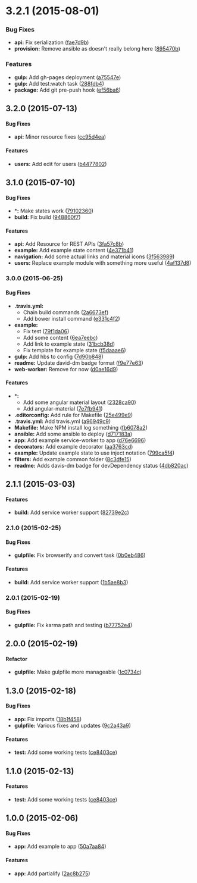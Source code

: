 <a name="3.2.0"></a>
# 3.2.1 (2015-08-01)


### Bug Fixes

* **api:** Fix serialization ([fae7d9b](https://github.com/paradox41/app-template/commit/fae7d9b))
* **provision:** Remove ansible as doesn't really belong here ([895470b](https://github.com/paradox41/app-template/commit/895470b))

### Features

* **gulp:** Add gh-pages deployment ([a75547e](https://github.com/paradox41/app-template/commit/a75547e))
* **gulp:** Add test:watch task ([288fdb4](https://github.com/paradox41/app-template/commit/288fdb4))
* **package:** Add git pre-push hook ([ef56ba6](https://github.com/paradox41/app-template/commit/ef56ba6))



## 3.2.0 (2015-07-13)


#### Bug Fixes

* **api:** Minor resource fixes ([cc95d4ea](https://github.com/paradox41/app-template/commit/cc95d4eaadf79e15b1d0bba959e71eba692d406c))


#### Features

* **users:** Add edit for users ([b4477802](https://github.com/paradox41/app-template/commit/b44778029950f6ea859b564ff74f45c79f9e5347))


## 3.1.0 (2015-07-10)


#### Bug Fixes

* ***:** Make states work ([79102360](https://github.com/paradox41/app-template/commit/7910236095cde75b2f7a1437cf1a725aa94749b3))
* **build:** Fix build ([948860f7](https://github.com/paradox41/app-template/commit/948860f7fc855a1ad58594cc07530f9406efa5a7))


#### Features

* **api:** Add Resource for REST APIs ([3fa57c8b](https://github.com/paradox41/app-template/commit/3fa57c8b5f4a071de672bcaf3bc00607a2927674))
* **example:** Add example state content ([4e371b41](https://github.com/paradox41/app-template/commit/4e371b4157cfe5bcc386ff5bc397ed3891b91efa))
* **navigation:** Add some actual links and material icons ([3f563989](https://github.com/paradox41/app-template/commit/3f563989b3a99101d475c36f69dd13e43dea4a04))
* **users:** Replace example module with something more useful ([4af137d8](https://github.com/paradox41/app-template/commit/4af137d8e6c5c27f2a112d04f327fd0e1d0fc683))


### 3.0.0 (2015-06-25)


#### Bug Fixes

* **.travis.yml:**
  * Chain build commands ([2a6673ef](https://github.com/paradox41/app-template/commit/2a6673ef80082f890d7ee54385b7f3a86282f6a9))
  * Add bower install command ([e331c4f2](https://github.com/paradox41/app-template/commit/e331c4f2ab1ac4086ef9eb2107783141a02bff47))
* **example:**
  * Fix test ([79f1da06](https://github.com/paradox41/app-template/commit/79f1da06469231e335ac68c4b544ea5c34996cff))
  * Add some content ([6ea7eebc](https://github.com/paradox41/app-template/commit/6ea7eebc57d0b3a7eff49641c867d206ca3050b0))
  * Add link to example state ([31bcb38d](https://github.com/paradox41/app-template/commit/31bcb38d38eb2126632386cabe5419a26e64be60))
  * Fix template for example state ([f5daaae6](https://github.com/paradox41/app-template/commit/f5daaae6585052a459c4edf4bfda2b248ba6d545))
* **gulp:** Add hbs to config ([7d90b848](https://github.com/paradox41/app-template/commit/7d90b848fd6b361bcde45ffd562bfae49727f4f9))
* **readme:** Update david-dm badge format ([f9e77e63](https://github.com/paradox41/app-template/commit/f9e77e6369ae0ce4ebd198e6c7a98c9561b8cd0c))
* **web-worker:** Remove for now ([d0ae16d9](https://github.com/paradox41/app-template/commit/d0ae16d9d95f9ab81ad16e6c453c1d762608adb1))


#### Features

* ***:**
  * Add some angular material layout ([2328ca90](https://github.com/paradox41/app-template/commit/2328ca90765ef748cc4648fdadcc478fef28ddfd))
  * Add angular-material ([7e7fb941](https://github.com/paradox41/app-template/commit/7e7fb941980d7952befcd4a19bfa6d20955d79bc))
* **.editorconfig:** Add rule for Makefile ([25e499e9](https://github.com/paradox41/app-template/commit/25e499e9718e208f3ee44a14cbc4a0981a997409))
* **.travis.yml:** Add travis.yml ([a96949c9](https://github.com/paradox41/app-template/commit/a96949c9a2695d91a0189b7d45b3fb11e3f0a052))
* **Makefile:** Make NPM install log something ([fb6078a2](https://github.com/paradox41/app-template/commit/fb6078a2a894257b10d61e1edb0bdc6b46e4aa4d))
* **ansible:** Add some ansible to deploy ([d717183a](https://github.com/paradox41/app-template/commit/d717183af83d543f6136584cccb779292547d11e))
* **app:** Add example service-worker to app ([d76e6696](https://github.com/paradox41/app-template/commit/d76e6696bf7d84e295b105b6c2acad1f07e49132))
* **decorators:** Add example decorator ([aa3763cd](https://github.com/paradox41/app-template/commit/aa3763cdd61344c68ff3d2991fded1af117b6aa8))
* **example:** Update example state to use inject notation ([799ca5f4](https://github.com/paradox41/app-template/commit/799ca5f4ab6f6558d226fbd935fa43054137be80))
* **filters:** Add example common folder ([8c3dfe15](https://github.com/paradox41/app-template/commit/8c3dfe1503370c308d0571539bfd530757478897))
* **readme:** Adds davis-dm badge for devDependency status ([4db820ac](https://github.com/paradox41/app-template/commit/4db820acb2e3a7edaf826e24b12699b8f1f1301b))


## 2.1.1 (2015-03-03)


#### Features

* **build:** Add service worker support ([82739e2c](https://github.com/paradox41/app-template/commit/82739e2c3505f6187eda9c5953d3f47841467823))


### 2.1.0 (2015-02-25)


#### Bug Fixes

* **gulpfile:** Fix browserify and convert task ([0b0eb486](https://github.com/paradox41/app-template/commit/0b0eb486dbac30f3c1a48f3f26cdca1d1d841fb5))


#### Features

* **build:** Add service worker support ([1b5ae8b3](https://github.com/paradox41/app-template/commit/1b5ae8b3c28d65bb785df8c3a27fd88b3a378aca))


### 2.0.1 (2015-02-19)

#### Bug Fixes

* **gulpfile:** Fix karma path and testing ([b77752e4](https://github.com/paradox41/app-template/commit/b77752e409d255206d8fa50202096d5b6df38c9f))


## 2.0.0 (2015-02-19)

#### Refactor

* **gulpfile:** Make gulpfile more manageable ([1c0734c](https://github.com/paradox41/app-template/commit/1c0734c35f6ddf1359b8474eb6ef6f389bc1e409))

## 1.3.0 (2015-02-18)


#### Bug Fixes

* **app:** Fix imports ([18b1f458](https://github.com/paradox41/app-template/commit/18b1f458605f3b32a6a3dbb9a96fa6eb6f4b587c))
* **gulpfile:** Various fixes and updates ([9c2a43a9](https://github.com/paradox41/app-template/commit/9c2a43a94f2d1764451d9ed5d5f0150cd5428e09))


#### Features

* **test:** Add some working tests ([ce8403ce](https://github.com/paradox41/app-template/commit/ce8403cea975a12e474a366d595c389c70e6f04f))


## 1.1.0 (2015-02-13)


#### Features

* **test:** Add some working tests ([ce8403ce](https://github.com/paradox41/app-template/commit/ce8403cea975a12e474a366d595c389c70e6f04f))


## 1.0.0 (2015-02-06)


#### Bug Fixes

* **app:** Add example to app ([50a7aa84](https://github.com/paradox41/app-template/commit/50a7aa843c127fa3c86c028714284fee024213e8))


#### Features

* **app:** Add partialify ([2ac8b275](https://github.com/paradox41/app-template/commit/2ac8b2759166f17634af32af55df146b252a2c1b))
